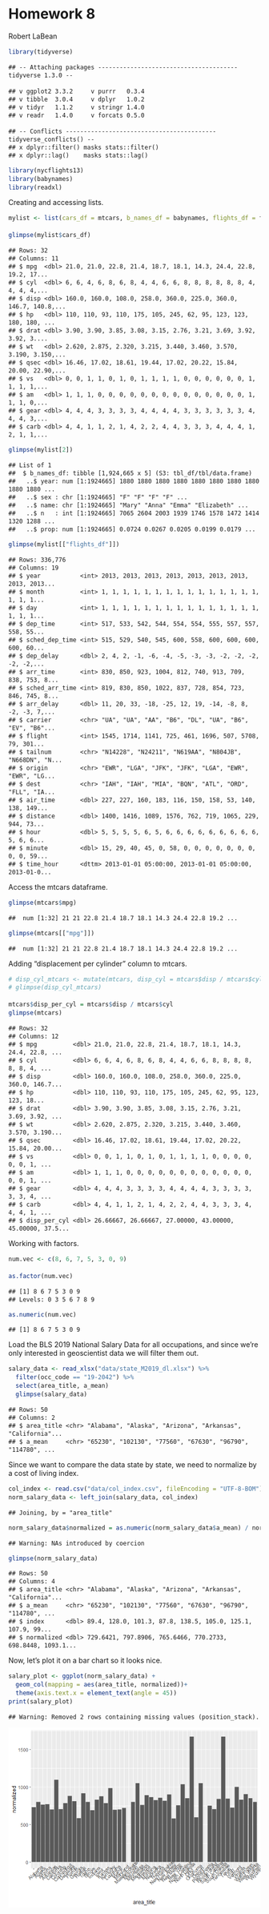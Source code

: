 Homework 8
================
Robert LaBean

``` r
library(tidyverse)
```

    ## -- Attaching packages --------------------------------------- tidyverse 1.3.0 --

    ## v ggplot2 3.3.2     v purrr   0.3.4
    ## v tibble  3.0.4     v dplyr   1.0.2
    ## v tidyr   1.1.2     v stringr 1.4.0
    ## v readr   1.4.0     v forcats 0.5.0

    ## -- Conflicts ------------------------------------------ tidyverse_conflicts() --
    ## x dplyr::filter() masks stats::filter()
    ## x dplyr::lag()    masks stats::lag()

``` r
library(nycflights13)
library(babynames)
library(readxl)
```

Creating and accessing lists.

``` r
mylist <- list(cars_df = mtcars, b_names_df = babynames, flights_df = flights)

glimpse(mylist$cars_df)
```

    ## Rows: 32
    ## Columns: 11
    ## $ mpg  <dbl> 21.0, 21.0, 22.8, 21.4, 18.7, 18.1, 14.3, 24.4, 22.8, 19.2, 17...
    ## $ cyl  <dbl> 6, 6, 4, 6, 8, 6, 8, 4, 4, 6, 6, 8, 8, 8, 8, 8, 8, 4, 4, 4, 4,...
    ## $ disp <dbl> 160.0, 160.0, 108.0, 258.0, 360.0, 225.0, 360.0, 146.7, 140.8,...
    ## $ hp   <dbl> 110, 110, 93, 110, 175, 105, 245, 62, 95, 123, 123, 180, 180, ...
    ## $ drat <dbl> 3.90, 3.90, 3.85, 3.08, 3.15, 2.76, 3.21, 3.69, 3.92, 3.92, 3....
    ## $ wt   <dbl> 2.620, 2.875, 2.320, 3.215, 3.440, 3.460, 3.570, 3.190, 3.150,...
    ## $ qsec <dbl> 16.46, 17.02, 18.61, 19.44, 17.02, 20.22, 15.84, 20.00, 22.90,...
    ## $ vs   <dbl> 0, 0, 1, 1, 0, 1, 0, 1, 1, 1, 1, 0, 0, 0, 0, 0, 0, 1, 1, 1, 1,...
    ## $ am   <dbl> 1, 1, 1, 0, 0, 0, 0, 0, 0, 0, 0, 0, 0, 0, 0, 0, 0, 1, 1, 1, 0,...
    ## $ gear <dbl> 4, 4, 4, 3, 3, 3, 3, 4, 4, 4, 4, 3, 3, 3, 3, 3, 3, 4, 4, 4, 3,...
    ## $ carb <dbl> 4, 4, 1, 1, 2, 1, 4, 2, 2, 4, 4, 3, 3, 3, 4, 4, 4, 1, 2, 1, 1,...

``` r
glimpse(mylist[2])
```

    ## List of 1
    ##  $ b_names_df: tibble [1,924,665 x 5] (S3: tbl_df/tbl/data.frame)
    ##   ..$ year: num [1:1924665] 1880 1880 1880 1880 1880 1880 1880 1880 1880 1880 ...
    ##   ..$ sex : chr [1:1924665] "F" "F" "F" "F" ...
    ##   ..$ name: chr [1:1924665] "Mary" "Anna" "Emma" "Elizabeth" ...
    ##   ..$ n   : int [1:1924665] 7065 2604 2003 1939 1746 1578 1472 1414 1320 1288 ...
    ##   ..$ prop: num [1:1924665] 0.0724 0.0267 0.0205 0.0199 0.0179 ...

``` r
glimpse(mylist[["flights_df"]])
```

    ## Rows: 336,776
    ## Columns: 19
    ## $ year           <int> 2013, 2013, 2013, 2013, 2013, 2013, 2013, 2013, 2013...
    ## $ month          <int> 1, 1, 1, 1, 1, 1, 1, 1, 1, 1, 1, 1, 1, 1, 1, 1, 1, 1...
    ## $ day            <int> 1, 1, 1, 1, 1, 1, 1, 1, 1, 1, 1, 1, 1, 1, 1, 1, 1, 1...
    ## $ dep_time       <int> 517, 533, 542, 544, 554, 554, 555, 557, 557, 558, 55...
    ## $ sched_dep_time <int> 515, 529, 540, 545, 600, 558, 600, 600, 600, 600, 60...
    ## $ dep_delay      <dbl> 2, 4, 2, -1, -6, -4, -5, -3, -3, -2, -2, -2, -2, -2,...
    ## $ arr_time       <int> 830, 850, 923, 1004, 812, 740, 913, 709, 838, 753, 8...
    ## $ sched_arr_time <int> 819, 830, 850, 1022, 837, 728, 854, 723, 846, 745, 8...
    ## $ arr_delay      <dbl> 11, 20, 33, -18, -25, 12, 19, -14, -8, 8, -2, -3, 7,...
    ## $ carrier        <chr> "UA", "UA", "AA", "B6", "DL", "UA", "B6", "EV", "B6"...
    ## $ flight         <int> 1545, 1714, 1141, 725, 461, 1696, 507, 5708, 79, 301...
    ## $ tailnum        <chr> "N14228", "N24211", "N619AA", "N804JB", "N668DN", "N...
    ## $ origin         <chr> "EWR", "LGA", "JFK", "JFK", "LGA", "EWR", "EWR", "LG...
    ## $ dest           <chr> "IAH", "IAH", "MIA", "BQN", "ATL", "ORD", "FLL", "IA...
    ## $ air_time       <dbl> 227, 227, 160, 183, 116, 150, 158, 53, 140, 138, 149...
    ## $ distance       <dbl> 1400, 1416, 1089, 1576, 762, 719, 1065, 229, 944, 73...
    ## $ hour           <dbl> 5, 5, 5, 5, 6, 5, 6, 6, 6, 6, 6, 6, 6, 6, 6, 5, 6, 6...
    ## $ minute         <dbl> 15, 29, 40, 45, 0, 58, 0, 0, 0, 0, 0, 0, 0, 0, 0, 59...
    ## $ time_hour      <dttm> 2013-01-01 05:00:00, 2013-01-01 05:00:00, 2013-01-0...

Access the mtcars dataframe.

``` r
glimpse(mtcars$mpg)
```

    ##  num [1:32] 21 21 22.8 21.4 18.7 18.1 14.3 24.4 22.8 19.2 ...

``` r
glimpse(mtcars[["mpg"]])
```

    ##  num [1:32] 21 21 22.8 21.4 18.7 18.1 14.3 24.4 22.8 19.2 ...

Adding “displacement per cylinder” column to mtcars.

``` r
# disp_cyl_mtcars <- mutate(mtcars, disp_cyl = mtcars$disp / mtcars$cyl)
# glimpse(disp_cyl_mtcars)

mtcars$disp_per_cyl = mtcars$disp / mtcars$cyl
glimpse(mtcars)
```

    ## Rows: 32
    ## Columns: 12
    ## $ mpg          <dbl> 21.0, 21.0, 22.8, 21.4, 18.7, 18.1, 14.3, 24.4, 22.8, ...
    ## $ cyl          <dbl> 6, 6, 4, 6, 8, 6, 8, 4, 4, 6, 6, 8, 8, 8, 8, 8, 8, 4, ...
    ## $ disp         <dbl> 160.0, 160.0, 108.0, 258.0, 360.0, 225.0, 360.0, 146.7...
    ## $ hp           <dbl> 110, 110, 93, 110, 175, 105, 245, 62, 95, 123, 123, 18...
    ## $ drat         <dbl> 3.90, 3.90, 3.85, 3.08, 3.15, 2.76, 3.21, 3.69, 3.92, ...
    ## $ wt           <dbl> 2.620, 2.875, 2.320, 3.215, 3.440, 3.460, 3.570, 3.190...
    ## $ qsec         <dbl> 16.46, 17.02, 18.61, 19.44, 17.02, 20.22, 15.84, 20.00...
    ## $ vs           <dbl> 0, 0, 1, 1, 0, 1, 0, 1, 1, 1, 1, 0, 0, 0, 0, 0, 0, 1, ...
    ## $ am           <dbl> 1, 1, 1, 0, 0, 0, 0, 0, 0, 0, 0, 0, 0, 0, 0, 0, 0, 1, ...
    ## $ gear         <dbl> 4, 4, 4, 3, 3, 3, 3, 4, 4, 4, 4, 3, 3, 3, 3, 3, 3, 4, ...
    ## $ carb         <dbl> 4, 4, 1, 1, 2, 1, 4, 2, 2, 4, 4, 3, 3, 3, 4, 4, 4, 1, ...
    ## $ disp_per_cyl <dbl> 26.66667, 26.66667, 27.00000, 43.00000, 45.00000, 37.5...

Working with factors.

``` r
num.vec <- c(8, 6, 7, 5, 3, 0, 9)

as.factor(num.vec)
```

    ## [1] 8 6 7 5 3 0 9
    ## Levels: 0 3 5 6 7 8 9

``` r
as.numeric(num.vec)
```

    ## [1] 8 6 7 5 3 0 9

Load the BLS 2019 National Salary Data for all occupations, and since
we’re only interested in geoscientist data we will filter them out.

``` r
salary_data <- read_xlsx("data/state_M2019_dl.xlsx") %>%
  filter(occ_code == "19-2042") %>%
  select(area_title, a_mean)
  glimpse(salary_data)
```

    ## Rows: 50
    ## Columns: 2
    ## $ area_title <chr> "Alabama", "Alaska", "Arizona", "Arkansas", "California"...
    ## $ a_mean     <chr> "65230", "102130", "77560", "67630", "96790", "114780", ...

Since we want to compare the data state by state, we need to normalize
by a cost of living index.

``` r
col_index <- read.csv("data/col_index.csv", fileEncoding = "UTF-8-BOM")
norm_salary_data <- left_join(salary_data, col_index)
```

    ## Joining, by = "area_title"

``` r
norm_salary_data$normalized = as.numeric(norm_salary_data$a_mean) / norm_salary_data$index
```

    ## Warning: NAs introduced by coercion

``` r
glimpse(norm_salary_data)
```

    ## Rows: 50
    ## Columns: 4
    ## $ area_title <chr> "Alabama", "Alaska", "Arizona", "Arkansas", "California"...
    ## $ a_mean     <chr> "65230", "102130", "77560", "67630", "96790", "114780", ...
    ## $ index      <dbl> 89.4, 128.0, 101.3, 87.8, 138.5, 105.0, 125.1, 107.9, 99...
    ## $ normalized <dbl> 729.6421, 797.8906, 765.6466, 770.2733, 698.8448, 1093.1...

Now, let’s plot it on a bar chart so it looks nice.

``` r
salary_plot <- ggplot(norm_salary_data) + 
  geom_col(mapping = aes(area_title, normalized))+
  theme(axis.text.x = element_text(angle = 45))
print(salary_plot)
```

    ## Warning: Removed 2 rows containing missing values (position_stack).

![](hw_08_files/figure-gfm/unnamed-chunk-8-1.png)<!-- -->

